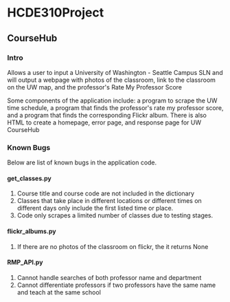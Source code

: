 # HCDE310Project

## CourseHub

### Intro
Allows a user to input a University of Washington - Seattle Campus SLN and will output a webpage with photos of the classroom, link to the classroom on the UW map, and the professor's Rate My Professor Score

Some components of the application include: a program to scrape the UW time schedule, a program that finds the professor's rate my professor score, and a program that finds the corresponding Flickr album. There is also HTML to create a homepage, error page, and response page for UW CourseHub

### Known Bugs
Below are list of known bugs in the application code.

#### get_classes.py
1. Course title and course code are not included in the dictionary
2. Classes that take place in different locations or different times on different days only include the first listed
time or place.
3. Code only scrapes a limited number of classes due to testing stages.

#### flickr_albums.py
1. If there are no photos of the classroom on flickr, the it returns None

#### RMP_API.py
1. Cannot handle searches of both professor name and department
2. Cannot differentiate professors if two professors have the same name and teach at the same school
